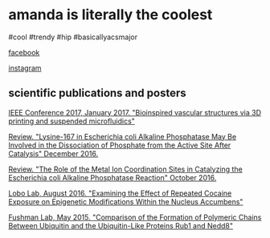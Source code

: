 
<html>
<body>
<h1>amanda is literally the coolest</h1>
<p>#cool #trendy #hip #basicallyacsmajor</p>
<p><a href="https://www.facebook.com/amanda.b.chow">facebook</a></p>
<p><a href="https://www.instagram.com/chowmander__/">instagram</a></p>
<h2>scientific publications and posters</h2>
<p><a href="http://ieeexplore.ieee.org/document/7863433/?reload=true">IEEE Conference 2017, January 2017. "Bioinspired vascular structures via 3D printing and suspended microfluidics"</a></p>
<p><a href="http://nbviewer.jupyter.org/github/chowmanderr/amanda/blob/gh-pages/lys167alkphos.pdf">Review. "Lysine-167 in Escherichia coli Alkaline Phosphatase May Be Involved in the Dissociation of Phosphate from the Active Site After Catalysis" December 2016.</a></p>
<p><a href="http://nbviewer.jupyter.org/github/chowmanderr/amanda/blob/gh-pages/metalionalkphos.pdf">Review. "The Role of the Metal Ion Coordination Sites in Catalyzing the Escherichia coli Alkaline Phosphatase Reaction" October 2016.</a></p>
<p><a href="http://nbviewer.jupyter.org/github/chowmanderr/amanda/blob/gh-pages/Lobolab.pdf">Lobo Lab, August 2016. "Examining the Effect of Repeated Cocaine Exposure on Epigenetic Modifications Within the Nucleus Accumbens"</a></p>
<p><a href="http://nbviewer.jupyter.org/github/chowmanderr/amanda/blob/gh-pages/FushmanLab.pdf">Fushman Lab, May 2015. "Comparison of the Formation of Polymeric Chains Between Ubiquitin and the Ubiquitin-Like Proteins Rub1 and Nedd8"</a></p>
</body>
</html>
